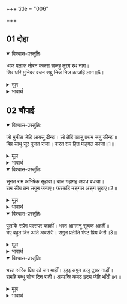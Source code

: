 +++
title = "006"

+++

## 01 दोहा

<div class="audioEmbed"  caption="AIR-वाचनम्" src="https://archive.org/download/rAmcharitmAnas-AIR/EPI-134.mp3"></div>

<details open><summary>विश्वास-प्रस्तुतिः</summary>

ध्वज पताक तोरन कलस सजहु तुरग रथ नाग।  
सिर धरि मुनिबर बचन सबु निज निज काजहिं लाग॥6॥  
</details>

<details><summary>मूल</summary>

ध्वज पताक तोरन कलस सजहु तुरग रथ नाग।  
सिर धरि मुनिबर बचन सबु निज निज काजहिं लाग॥6॥  
</details>

<details><summary>भावार्थ</summary>

ध्वजा, पताका, तोरण, कलश, घोडे, रथ और हाथी सबको सजाओ! मुनि श्रेष्ठ वशिष्ठजी के वचनों को शिरोधार्य करके सब लोग अपने-अपने काम में लग गए॥6॥  
</details>





## 02 चौपाई
<details open><summary>विश्वास-प्रस्तुतिः</summary>

जो मुनीस जेहि आयसु दीन्हा। सो तेहिं काजु प्रथम जनु कीन्हा॥  
बिप्र साधु सुर पूजत राजा। करत राम हित मङ्गल काजा॥1॥  
</details>

<details><summary>मूल</summary>

जो मुनीस जेहि आयसु दीन्हा। सो तेहिं काजु प्रथम जनु कीन्हा॥  
बिप्र साधु सुर पूजत राजा। करत राम हित मङ्गल काजा॥1॥  
</details>

<details><summary>भावार्थ</summary>

मुनीश्वर ने जिसको जिस काम के लिए आज्ञा दी, उसने वह काम (इतनी शीघ्रता से कर डाला कि) मानो पहले से ही कर रखा था। राजा ब्राह्मण, साधु और देवताओं को पूज रहे हैं और श्री रामचन्द्रजी के लिए सब मङ्गल कार्य कर रहे हैं॥1॥  
</details>

<details open><summary>विश्वास-प्रस्तुतिः</summary>

सुनत राम अभिषेक सुहावा। बाज गहागह अवध बधावा॥  
राम सीय तन सगुन जनाए। फरकहिं मङ्गल अङ्ग सुहाए॥2॥  
</details>

<details><summary>मूल</summary>

सुनत राम अभिषेक सुहावा। बाज गहागह अवध बधावा॥  
राम सीय तन सगुन जनाए। फरकहिं मङ्गल अङ्ग सुहाए॥2॥  
</details>

<details><summary>भावार्थ</summary>

श्री रामचन्द्रजी के राज्याभिषेक की सुहावनी खबर सुनते ही अवधभर में बडी धूम से बधावे बजने लगे। श्री रामचन्द्रजी और सीताजी के शरीर में भी शुभ शकुन सूचित हुए। उनके सुन्दर मङ्गल अङ्ग फडकने लगे॥2॥  
</details>

<details open><summary>विश्वास-प्रस्तुतिः</summary>

पुलकि सप्रेम परसपर कहहीं। भरत आगमनु सूचक अहहीं॥  
भए बहुत दिन अति अवसेरी। सगुन प्रतीति भेण्ट प्रिय केरी॥3॥  
</details>

<details><summary>मूल</summary>

पुलकि सप्रेम परसपर कहहीं। भरत आगमनु सूचक अहहीं॥  
भए बहुत दिन अति अवसेरी। सगुन प्रतीति भेण्ट प्रिय केरी॥3॥  
</details>

<details><summary>भावार्थ</summary>

पुलकित होकर वे दोनों प्रेम सहित एक-दूसरे से कहते हैं कि ये सब शकुन भरत के आने की सूचना देने वाले हैं। (उनको मामा के घर गए) बहुत दिन हो गए, बहुत ही अवसेर आ रही है (बार-बार उनसे मिलने की मन में आती है) शकुनों से प्रिय (भरत) के मिलने का विश्वास होता है॥3॥  
</details>

<details open><summary>विश्वास-प्रस्तुतिः</summary>

भरत सरिस प्रिय को जग माहीं। इहइ सगुन फलु दूसर नाहीं॥  
रामहि बन्धु सोच दिन राती। अण्डन्हि कमठ हृदय जेहि भाँती॥4॥  
</details>

<details><summary>मूल</summary>

भरत सरिस प्रिय को जग माहीं। इहइ सगुन फलु दूसर नाहीं॥  
रामहि बन्धु सोच दिन राती। अण्डन्हि कमठ हृदय जेहि भाँती॥4॥  
</details>

<details><summary>भावार्थ</summary>

और भरत के समान जगत में (हमें) कौन प्यारा है! शकुन का बस, यही फल है, दूसरा नहीं। श्री रामचन्द्रजी को (अपने) भाई भरत का दिन-रात ऐसा सोच रहता है जैसा कछुए का हृदय अण्डों में रहता है॥4॥  
</details>


